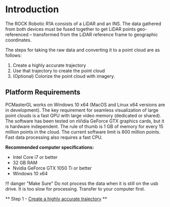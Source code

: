 # Introduction

The ROCK Robotic R1A consists of a LiDAR and an INS. The data gathered from both devices must be fused together to get LiDAR points geo-referenced – transformed from the LiDAR reference frame to geographic coordinates.

The steps for taking the raw data and converting it to a point cloud are as follows:

1. Create a highly accurate trajectory
1. Use that trajectory to create the point cloud
1. (Optional) Colorize the point cloud with imagery.

## Platform Requirements

PCMasterGL works on Windows 10 x64 (MacOS and Linux x64 versions are in development). The key requirement for seamless visualization of large point clouds is a fast GPU with large video memory (dedicated or shared). The software has been tested on nVidia GeForce GTX graphics cards, but it is hardware independent. The rule of thumb is 1 GB of memory for every 15 million points in the cloud. The current software limit is 800 million points. Fast data processing also requires a fast CPU.

**Recommended computer specifications:**

* Intel Core i7 or better
* 32 GB RAM
* Nvidia GeForce GTX 1050 Ti or better
* Windows 10 x64

!!! danger "Make Sure"
    Do not process the data when it is still on the usb drive. It is too slow for processing. Transfer to your computer first.

** Step 1 - [Create a highly accurate trajectory](trajectory-processing.md) **